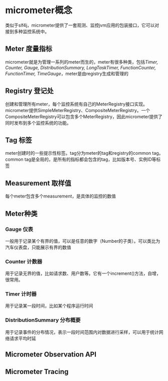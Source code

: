 # micrometer概念

类似于slf4j，micrometer提供了一套观测、监控jvm应用的包装接口，它可以对接到多种监控系统中。

## Meter 度量指标

micrometer就是为管理一系列的meter而生的，meter有很多种类，包括*Timer, Counter, Gauge, DistributionSummary, LongTaskTimer, FunctionCounter, FunctionTimer, TimeGauge*，meter是由registry生成和管理的

## Registry 登记处

创建和管理所有meter，每个监控系统有自己的MeterRegistry接口实现。micrometer提供SimpleMeterRegistry、CompositeMeterRegistry。一个CompositeMeterRegistry可以包含多个MeterRegistry，因此micrometer提供了同时发布到多个监控系统的功能。

## Tag 标签

meter创建时的一些提示性标签。tag分为meter的tag和registry的common tag。common tag是全局的，是所有的指标都会包含的tag，比如版本号、实例ID等标签

## Measurement 取样值

每个meter包含多个measurement，是具体的监控的数值

## Meter种类

### Gauge 仪表

一般用于记录某个有界的值，可以是任意的数字（Number的子类）。可以类比为汽车仪表盘，只能展示有界的数值

### Counter 计数器

用于记录无界的值，比如请求数、用户数等。它有一个increment()方法，自增，很常用。

### Timer 计时器

用于记录某一段时间，比如某个程序运行时间

### DistributionSummary 分布概要

用于记录事件的分布情况，表示一段时间范围内对数据进行采样，可以用于统计网络请求平均时延

## Micrometer Observation API

## Micrometer Tracing